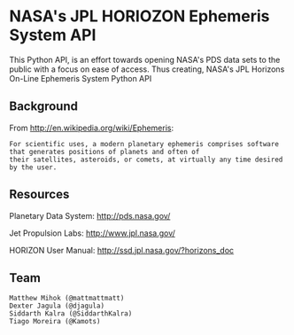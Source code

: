 NASA's JPL HORIOZON Ephemeris System API
==================
This Python API, is an effort towards opening NASA's PDS data sets to the public with a focus on ease of access. Thus creating, NASA's JPL Horizons On-Line Ephemeris System Python API

Background
------------------------------
From http://en.wikipedia.org/wiki/Ephemeris:
```
For scientific uses, a modern planetary ephemeris comprises software that generates positions of planets and often of 
their satellites, asteroids, or comets, at virtually any time desired by the user.
```

Resources
------------------------------

Planetary Data System: http://pds.nasa.gov/

Jet Propulsion Labs: http://www.jpl.nasa.gov/

HORIZON User Manual: http://ssd.jpl.nasa.gov/?horizons_doc


Team
------------------------------
```
Matthew Mihok (@mattmattmatt)
Dexter Jagula (@djagula)
Siddarth Kalra (@SiddarthKalra)
Tiago Moreira (@Kamots)
```
